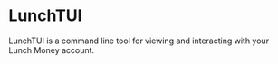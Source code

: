 # LunchTUI

LunchTUI is a command line tool for viewing and interacting with your Lunch Money account.

